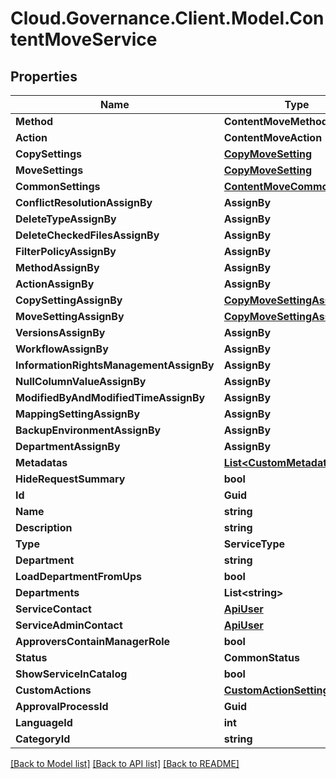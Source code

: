 # Cloud.Governance.Client.Model.ContentMoveService
## Properties

Name | Type | Description | Notes
------------ | ------------- | ------------- | -------------
**Method** | **ContentMoveMethod** |  | [optional] 
**Action** | **ContentMoveAction** |  | [optional] 
**CopySettings** | [**CopyMoveSetting**](CopyMoveSetting.md) |  | [optional] 
**MoveSettings** | [**CopyMoveSetting**](CopyMoveSetting.md) |  | [optional] 
**CommonSettings** | [**ContentMoveCommonSetting**](ContentMoveCommonSetting.md) |  | [optional] 
**ConflictResolutionAssignBy** | **AssignBy** |  | [optional] 
**DeleteTypeAssignBy** | **AssignBy** |  | [optional] 
**DeleteCheckedFilesAssignBy** | **AssignBy** |  | [optional] 
**FilterPolicyAssignBy** | **AssignBy** |  | [optional] 
**MethodAssignBy** | **AssignBy** |  | [optional] 
**ActionAssignBy** | **AssignBy** |  | [optional] 
**CopySettingAssignBy** | [**CopyMoveSettingAssignBy**](CopyMoveSettingAssignBy.md) |  | [optional] 
**MoveSettingAssignBy** | [**CopyMoveSettingAssignBy**](CopyMoveSettingAssignBy.md) |  | [optional] 
**VersionsAssignBy** | **AssignBy** |  | [optional] 
**WorkflowAssignBy** | **AssignBy** |  | [optional] 
**InformationRightsManagementAssignBy** | **AssignBy** |  | [optional] 
**NullColumnValueAssignBy** | **AssignBy** |  | [optional] 
**ModifiedByAndModifiedTimeAssignBy** | **AssignBy** |  | [optional] 
**MappingSettingAssignBy** | **AssignBy** |  | [optional] 
**BackupEnvironmentAssignBy** | **AssignBy** |  | [optional] 
**DepartmentAssignBy** | **AssignBy** |  | [optional] 
**Metadatas** | [**List&lt;CustomMetadata&gt;**](CustomMetadata.md) |  | [optional] 
**HideRequestSummary** | **bool** |  | [optional] 
**Id** | **Guid** |  | [optional] 
**Name** | **string** |  | [optional] 
**Description** | **string** |  | [optional] 
**Type** | **ServiceType** |  | [optional] 
**Department** | **string** |  | [optional] 
**LoadDepartmentFromUps** | **bool** |  | [optional] 
**Departments** | **List&lt;string&gt;** |  | [optional] 
**ServiceContact** | [**ApiUser**](ApiUser.md) |  | [optional] 
**ServiceAdminContact** | [**ApiUser**](ApiUser.md) |  | [optional] 
**ApproversContainManagerRole** | **bool** |  | [optional] 
**Status** | **CommonStatus** |  | [optional] 
**ShowServiceInCatalog** | **bool** |  | [optional] 
**CustomActions** | [**CustomActionSettings**](CustomActionSettings.md) |  | [optional] 
**ApprovalProcessId** | **Guid** |  | [optional] 
**LanguageId** | **int** |  | [optional] 
**CategoryId** | **string** |  | [optional] 

[[Back to Model list]](../README.md#documentation-for-models) [[Back to API list]](../README.md#documentation-for-api-endpoints) [[Back to README]](../README.md)

